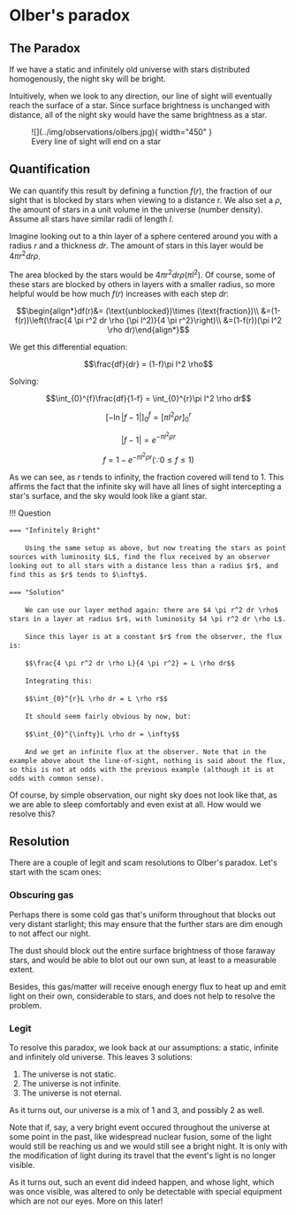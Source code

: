 # Olber's paradox


## The Paradox

If we have a static and infinitely old universe with stars distributed homogenously, the night sky will be bright.

Intuitively, when we look to any direction, our line of sight will eventually reach the surface of a star. Since surface brightness is unchanged with distance, all of the night sky would have the same brightness as a star.

<figure markdown>
  ![](../img/observations/olbers.jpg){ width="450" }
  <figcaption>Every line of sight will end on a star</figcaption>
</figure>

## Quantification

We can quantify this result by defining a function $f(r)$, the fraction of our sight that is blocked by stars when viewing to a distance r. We also set a $\rho$, the amount of stars in a unit volume in the universe (number density). Assume all stars have similar radii of length $l$.

Imagine looking out to a thin layer of a sphere centered around you with a radius $r$ and a thickness $dr$. The amount of stars in this layer would be $4 \pi r^2 dr \rho$.

The area blocked by the stars would be $4 \pi r^2 dr \rho (\pi l^2)$. Of course, some of these stars are blocked by others in layers with a smaller radius, so more helpful would be how much $f(r)$ increases with each step $dr$:

$$\begin{align*}df(r)&= (\text{unblocked})\times (\text{fraction})\\
&=(1-f(r))\left(\frac{4 \pi r^2 dr \rho (\pi l^2)}{4 \pi r^2}\right)\\
&=(1-f(r))(\pi l^2 \rho dr)\end{align*}$$

We get this differential equation:

$$\frac{df}{dr} = (1-f)\pi l^2 \rho$$

Solving:

$$\int_{0}^{f}\frac{df}{1-f} = \int_{0}^{r}\pi l^2 \rho dr$$

$$[-\ln |f-1|]^f_0=[\pi l^2 \rho r]^r_0$$

$$|f-1|=e^{-\pi l^2 \rho r}$$

$$f=1-e^{-\pi l^2 \rho r} (\because 0 \leq f \leq 1)$$

As we can see, as $r$ tends to infinity, the fraction covered will tend to 1. This affirms the fact that the infinite sky will have all lines of sight intercepting a star's surface, and the sky would look like a giant star.

!!! Question

    === "Infinitely Bright"

        Using the same setup as above, but now treating the stars as point sources with luminosity $L$, find the flux received by an observer looking out to all stars with a distance less than a radius $r$, and find this as $r$ tends to $\infty$.

    === "Solution"

        We can use our layer method again: there are $4 \pi r^2 dr \rho$ stars in a layer at radius $r$, with luminosity $4 \pi r^2 dr \rho L$.
        
        Since this layer is at a constant $r$ from the observer, the flux is:

        $$\frac{4 \pi r^2 dr \rho L}{4 \pi r^2} = L \rho dr$$

        Integrating this:

        $$\int_{0}^{r}L \rho dr = L \rho r$$

        It should seem fairly obvious by now, but:

        $$\int_{0}^{\infty}L \rho dr = \infty$$

        And we get an infinite flux at the observer. Note that in the example above about the line-of-sight, nothing is said about the flux, so this is not at odds with the previous example (although it is at odds with common sense).

Of course, by simple observation, our night sky does not look like that, as we are able to sleep comfortably and even exist at all. How would we resolve this?

## Resolution

There are a couple of legit and scam resolutions to Olber's paradox. Let's start with the scam ones:

### Obscuring gas

Perhaps there is some cold gas that's uniform throughout that blocks out very distant starlight; this may ensure that the further stars are dim enough to not affect our night.

The dust should block out the entire surface brightness of those faraway stars, and would be able to blot out our own sun, at least to a measurable extent.

Besides, this gas/matter will receive enough energy flux to heat up and emit light on their own, considerable to stars, and does not help to resolve the problem.

### Legit

To resolve this paradox, we look back at our assumptions: a static, infinite and infinitely old universe. This leaves 3 solutions:

1. The universe is not static.
2. The universe is not infinite.
3. The universe is not eternal.

As it turns out, our universe is a mix of 1 and 3, and possibly 2 as well.

Note that if, say, a very bright event occured throughout the universe at some point in the past, like widespread nuclear fusion, some of the light would still be reaching us and we would still see a bright night. It is only with the modification of light during its travel that the event's light is no longer visible.

As it turns out, such an event did indeed happen, and whose light, which was once visible, was altered to only be detectable with special equipment which are not our eyes. More on this later!
